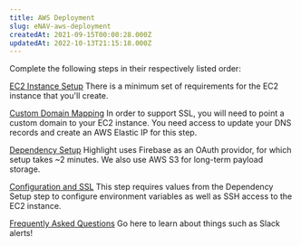 ```yaml
---
title: AWS Deployment
slug: eNAV-aws-deployment
createdAt: 2021-09-15T00:00:28.000Z
updatedAt: 2022-10-13T21:15:18.000Z
---
```


Complete the following steps in their respectively listed order:

[EC2 Instance Setup](docId\:tvExlT18TpCE4ZEeW08bW)&#x20;
There is a minimum set of requirements for the EC2 instance that you'll create.

[Custom Domain Mapping](docId\:ySCqioReUhVd6B1QcpBMe)
In order to support SSL, you will need to point a custom domain to your EC2 instance. You need access to update your DNS records and create an AWS Elastic IP for this step.

[Dependency Setup](docId\:toxJRMOn-LMbx8_1nmeQf)
Highlight uses Firebase as an OAuth providor, for which setup takes \~2 minutes. We also use AWS S3 for long-term payload storage.

[Configuration and SSL](docId\:fo6Ma1_IYmjD89E2xdZIC)
This step requires values from the Dependency Setup step to configure environment variables as well as SSH access to the EC2 instance.

[Frequently Asked Questions](docId:-OdR1fpD2IdG6dAOlq_su)&#x20;
Go here to learn about things such as Slack alerts!

